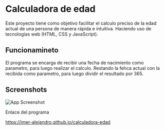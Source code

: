 
# Calculadora de edad 

Este proyecto tiene como objetivo facilitar el calculo preciso de la edad actual de una persona de manera rápida e intuitiva. Haciendo uso de tecnologías web (HTML, CSS y JavaScript).




## Funcionamineto

El programa se encarga de recibir una fecha de nacimiento como parametro, para luego realizar el calculo. Restando la fehca actual con la recibida como parametro, para luego dividir el resultado por 365. 





## Screenshots

![App Screenshot](https://res.cloudinary.com/cede-o/image/upload/v1692530465/imagenes%20de%20repositorios/WhatsApp_Image_2023-08-20_at_4.18.54_AM_jowbbr.jpg)


Enlace del programa

https://imer-alejandro.github.io/calculadora-edad